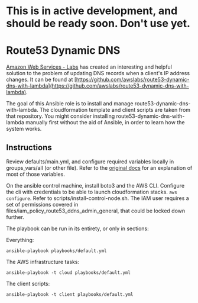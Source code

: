 
# This is in active development, and should be ready soon. Don't use yet. 

# Route53 Dynamic DNS

[Amazon Web Services - Labs](https://github.com/awslabs) has created an interesting and helpful solution to the problem of updating DNS records when a client's IP address changes. It can be found at [https://github.com/awslabs/route53-dynamic-dns-with-lambda](https://github.com/awslabs/route53-dynamic-dns-with-lambda). 

The goal of this Ansible role is to install and manage route53-dynamic-dns-with-lambda. The cloudformation template and client scripts are taken from that repository. You might consider installing route53-dynamic-dns-with-lambda manually first without the aid of Ansible, in order to learn how the system works.

## Instructions

Review defaults/main.yml, and configure required variables locally in groups_vars/all (or other file). Refer to the [original docs](https://github.com/awslabs/route53-dynamic-dns-with-lambda) for an explanation of most of those variables.

On the ansible control machine, install boto3 and the AWS CLI. Configure the cli with credentials to be able to launch cloudformation stacks. `aws configure`. Refer to scripts/install-control-node.sh. The IAM user requires a set of permissions covered in files/iam_policy_route53_ddns_admin_general, that could be locked down further.

The playbook can be run in its entirety, or only in sections:

Everything:  
```
ansible-playbook playbooks/default.yml
```

The AWS infrastructure tasks:  
```
ansible-playbook -t cloud playbooks/default.yml
```

The client scripts:  
```
ansible-playbook -t client playbooks/default.yml
```




